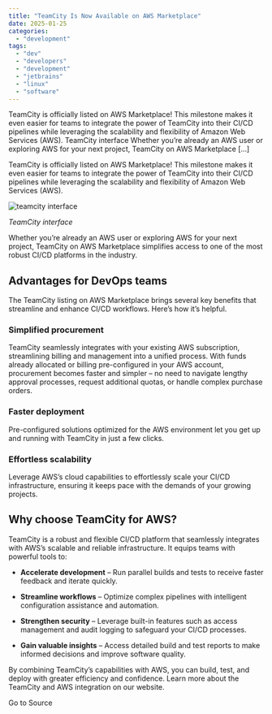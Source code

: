 ```yaml
---
title: "TeamCity Is Now Available on AWS Marketplace"
date: 2025-01-25
categories: 
  - "development"
tags: 
  - "dev"
  - "developers"
  - "development"
  - "jetbrains"
  - "linux"
  - "software"
---
```


TeamCity is officially listed on AWS Marketplace! This milestone makes it even easier for teams to integrate the power of TeamCity into their CI/CD pipelines while leveraging the scalability and flexibility of Amazon Web Services (AWS). TeamCity interface Whether you’re already an AWS user or exploring AWS for your next project, TeamCity on AWS Marketplace \[…\]

TeamCity is officially listed on AWS Marketplace! This milestone makes it even easier for teams to integrate the power of TeamCity into their CI/CD pipelines while leveraging the scalability and flexibility of Amazon Web Services (AWS).

![teamcity interface](https://blog.jetbrains.com/wp-content/uploads/2025/01/teamcity-interface.png)

_TeamCity interface_

Whether you’re already an AWS user or exploring AWS for your next project, TeamCity on AWS Marketplace simplifies access to one of the most robust CI/CD platforms in the industry.

## Advantages for DevOps teams

The TeamCity listing on AWS Marketplace brings several key benefits that streamline and enhance CI/CD workflows. Here’s how it’s helpful.

### Simplified procurement

TeamCity seamlessly integrates with your existing AWS subscription, streamlining billing and management into a unified process. With funds already allocated or billing pre-configured in your AWS account, procurement becomes faster and simpler – no need to navigate lengthy approval processes, request additional quotas, or handle complex purchase orders.

### Faster deployment

Pre-configured solutions optimized for the AWS environment let you get up and running with TeamCity in just a few clicks.

### Effortless scalability 

Leverage AWS’s cloud capabilities to effortlessly scale your CI/CD infrastructure, ensuring it keeps pace with the demands of your growing projects.

## Why choose TeamCity for AWS?

TeamCity is a robust and flexible CI/CD platform that seamlessly integrates with AWS’s scalable and reliable infrastructure. It equips teams with powerful tools to:

- **Accelerate development** – Run parallel builds and tests to receive faster feedback and iterate quickly.

- **Streamline workflows** – Optimize complex pipelines with intelligent configuration assistance and automation.

- **Strengthen security** – Leverage built-in features such as access management and audit logging to safeguard your CI/CD processes.

- **Gain valuable insights** – Access detailed build and test reports to make informed decisions and improve software quality.

By combining TeamCity’s capabilities with AWS, you can build, test, and deploy with greater efficiency and confidence. Learn more about the TeamCity and AWS integration on our website.

Go to Source
